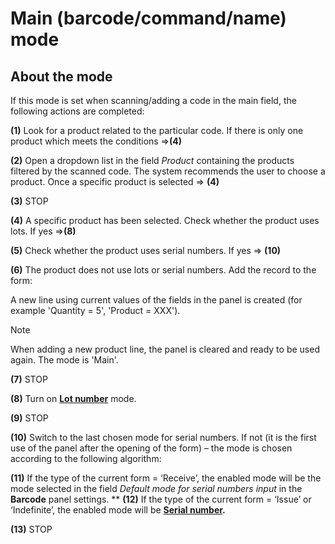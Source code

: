 # Main (barcode/command/name) mode

## About the mode

If this mode is set when scanning/adding a code in the main field, the following actions are completed:

**(1)** Look for a product related to the particular code. If there is only one product which meets the conditions =>**(4)**

**(2)** Open a dropdown list in the field _Product_ containing the products filtered by the scanned code. The system recommends the user to choose a product. Once a specific product is selected => **(4)**

**(3)** STOP

**(4)** A specific product has been selected. Check whether the product uses lots. If yes =>**(8)**

**(5)** Check whether the product uses serial numbers. If yes => **(10)**

**(6)** The product does not use lots or serial numbers. Add the record to the form:

A new line using current values of the fields in the panel is created (for example 'Quantity = 5', 'Product = XXX').

> [!NOTE]
> 
> When adding a new product line, the panel is cleared and ready to be used again. The mode is 'Main'.

**(7)** STOP

**(8)** Turn on **[Lot number](lot-number.md)** mode.

**(9)** STOP

**(10)** Switch to the last chosen mode for serial numbers. If not (it is the first use of the panel after the opening of the form)  – the mode is chosen according to the following algorithm:

**(11)** If the type of the current form = ‘Receive’, the enabled mode will be the mode selected in the field _Default mode for serial numbers input_ in the **Barcode** panel settings. 
**
**(12)** If the type of the current form = ‘Issue’ or ‘Indefinite’, the enabled mode will be **[Serial number](serial-number-mode.md).**

**(13)** STOP

